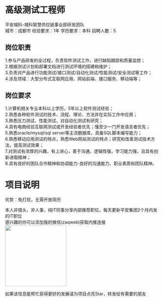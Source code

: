# 高级测试工程师
平安城科-城科智慧供应链事业部研发团队  
城市：成都市 经验要求：1年 学历要求：本科  招聘人数：5

## 岗位职责
1.参与产品研发的全过程，负责软件测试工作，进行缺陷跟踪和质量监控；   
2.根据测试计划和部署文档进行测试环境的搭建和维护；   
3.负责对产品进行功能测试/接口测试/自动化测试/性能测试/安全测试等工作；   
4.涉及领域：大型分布式互联网应用、网站前端、接口服务、移动端等；

## 岗位要求
1.计算机相关专业本科以上学历，5年以上软件测试经验；   
2.熟悉各种软件测试的技术、流程、理论、方法并在实际工作中应用；   
3.熟悉压力测试、性能测试，对自动化测试有研究；   
4.具有电商经验互联网测试或开发经验者优先；懂至少一门开发语言者优先；   
5.熟悉oracle/mysql/sql server等主流数据库，具备SQL脚本编写能力；   
6.熟悉移动应用测试的特点，熟悉Web网站测试的特点；研究和改善测试技术方法，提高测试效果；   
7.对测试有浓厚的兴趣，有上进心，善于沟通，逻辑性强，学习能力强，且具有创新进取精神；   
8.具有良好的团队合作精神和协调能力-良好的沟通能力、职业素质和团队精神。

# 项目说明

优势：免打扰，无需开放简历

本人非猎头，非人事，纯IT同事分享内部推荐职位，每天更新平安集团2个月内发的IT职位  
感兴趣的你可以添加我的微信(zaqweb)获取内推连接  
<img src="https://github.com/zaqweb/PA-IT-JOBS/blob/master/WechatICode.jpeg"  height="200" width="200">

如果该信息能帮忙获得更好的发展请为项目点亮Star，转发给有需要的朋友




